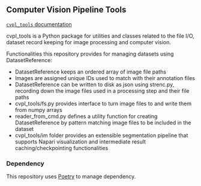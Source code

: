 ## Computer Vision Pipeline Tools

[`cvpl_tools` documentation](https://www.khanlab.ca/cvpl_tools/index.html)

cvpl_tools is a Python package for utilities and classes related to the file I/O, dataset record keeping for image processing and computer vision.

Functionalities this repository provides for managing datasets using DatasetReference:
- DatasetReference keeps an ordered array of image file paths
- Images are assigned unique IDs used to match with their annotation files
- DatasetReference can be written to disk as json using strenc.py, recording down the image files used in a processing step and their file paths
- cvpl_tools/fs.py provides interface to turn image files to and write them from numpy arrays
- reader_from_cmd.py defines a utility function for creating DatasetReference by pattern matching image files to be included in the dataset
- cvpl_tools/im folder provides an extensible segmentation pipeline that supports Napari visualization and intermediate result caching/checkpointing functionalities

### Dependency
This repository uses [Poetry](https://python-poetry.org/docs/) to manage dependency.